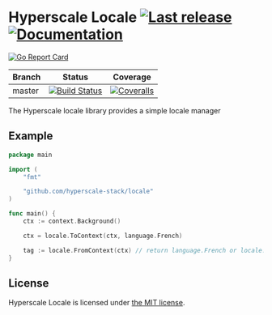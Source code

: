 # Hyperscale Locale [![Last release](https://img.shields.io/github/release/hyperscale-stack/locale.svg)](https://github.com/hyperscale-stack/locale/releases/latest) [![Documentation](https://godoc.org/github.com/hyperscale-stack/locale?status.svg)](https://godoc.org/github.com/hyperscale-stack/locale)

[![Go Report Card](https://goreportcard.com/badge/github.com/hyperscale-stack/locale)](https://goreportcard.com/report/github.com/hyperscale-stack/locale)

| Branch | Status                                                                                                                                                                     | Coverage                                                                                                                                               |
| ------ | -------------------------------------------------------------------------------------------------------------------------------------------------------------------------- | ------------------------------------------------------------------------------------------------------------------------------------------------------ |
| master | [![Build Status](https://github.com/hyperscale-stack/locale/workflows/Go/badge.svg?branch=master)](https://github.com/hyperscale-stack/locale/actions?query=workflow%3AGo) | [![Coveralls](https://img.shields.io/coveralls/hyperscale-stack/locale/master.svg)](https://coveralls.io/github/hyperscale-stack/locale?branch=master) |

The Hyperscale locale library provides a simple locale manager

## Example

```go
package main

import (
    "fmt"

    "github.com/hyperscale-stack/locale"
)

func main() {
    ctx := context.Background()

    ctx = locale.ToContext(ctx, language.French)

    tag := locale.FromContext(ctx) // return language.French or locale.DefaultLocale if
}

```

## License

Hyperscale Locale is licensed under [the MIT license](LICENSE.md).
